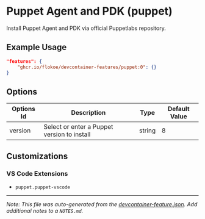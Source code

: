 
# Puppet Agent and PDK (puppet)

Install Puppet Agent and PDK via official Puppetlabs repository.

## Example Usage

```json
"features": {
    "ghcr.io/flokoe/devcontainer-features/puppet:0": {}
}
```

## Options

| Options Id | Description | Type | Default Value |
|-----|-----|-----|-----|
| version | Select or enter a Puppet version to install | string | 8 |

## Customizations

### VS Code Extensions

- `puppet.puppet-vscode`



---

_Note: This file was auto-generated from the [devcontainer-feature.json](https://github.com/flokoe/devcontainer-features/blob/main/src/puppet/devcontainer-feature.json).  Add additional notes to a `NOTES.md`._
